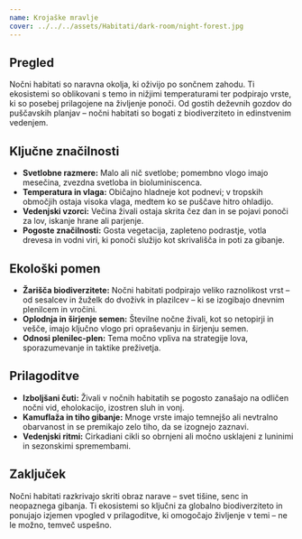 ```yaml
---
name: Krojaške mravlje
cover: ../../../assets/Habitati/dark-room/night-forest.jpg
---
```

## Pregled
Nočni habitati so naravna okolja, ki oživijo po sončnem zahodu. Ti ekosistemi so oblikovani s temo in nižjimi temperaturami ter podpirajo vrste, ki so posebej prilagojene na življenje ponoči. Od gostih deževnih gozdov do puščavskih planjav – nočni habitati so bogati z biodiverziteto in edinstvenim vedenjem.

## Ključne značilnosti
- **Svetlobne razmere:** Malo ali nič svetlobe; pomembno vlogo imajo mesečina, zvezdna svetloba in bioluminiscenca.
- **Temperatura in vlaga:** Običajno hladneje kot podnevi; v tropskih območjih ostaja visoka vlaga, medtem ko se puščave hitro ohladijo.
- **Vedenjski vzorci:** Večina živali ostaja skrita čez dan in se pojavi ponoči za lov, iskanje hrane ali parjenje.
- **Pogoste značilnosti:** Gosta vegetacija, zapleteno podrastje, votla drevesa in vodni viri, ki ponoči služijo kot skrivališča in poti za gibanje.

## Ekološki pomen
- **Žarišča biodiverzitete:** Nočni habitati podpirajo veliko raznolikost vrst – od sesalcev in žuželk do dvoživk in plazilcev – ki se izogibajo dnevnim plenilcem in vročini.
- **Oplodnja in širjenje semen:** Številne nočne živali, kot so netopirji in vešče, imajo ključno vlogo pri opraševanju in širjenju semen.
- **Odnosi plenilec-plen:** Tema močno vpliva na strategije lova, sporazumevanje in taktike preživetja.

## Prilagoditve
- **Izboljšani čuti:** Živali v nočnih habitatih se pogosto zanašajo na odličen nočni vid, eholokacijo, izostren sluh in vonj.
- **Kamuflaža in tiho gibanje:** Mnoge vrste imajo temnejšo ali nevtralno obarvanost in se premikajo zelo tiho, da se izognejo zaznavi.
- **Vedenjski ritmi:** Cirkadiani cikli so obrnjeni ali močno usklajeni z luninimi in sezonskimi spremembami.

## Zaključek
Nočni habitati razkrivajo skriti obraz narave – svet tišine, senc in neopaznega gibanja. Ti ekosistemi so ključni za globalno biodiverziteto in ponujajo izjemen vpogled v prilagoditve, ki omogočajo življenje v temi – ne le možno, temveč uspešno.

